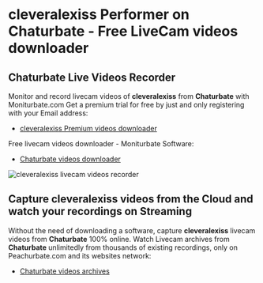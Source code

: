 # cleveralexiss Performer on Chaturbate - Free LiveCam videos downloader

## Chaturbate Live Videos Recorder

Monitor and record livecam videos of **cleveralexiss** from **Chaturbate** with Moniturbate.com
Get a premium trial for free by just and only registering with your Email address:
* [cleveralexiss Premium videos downloader](https://moniturbate.com/request-demo-licence-key.html)

Free livecam videos downloader - Moniturbate Software:
* [Chaturbate videos downloader](https://moniturbate.com/moniturbate-download-software.html)

![cleveralexiss livecam videos recorder](https://peachurnet.com/templates/moniturbate-software.png)


## Capture cleveralexiss videos from the Cloud and watch your recordings on Streaming

Without the need of downloading a software, capture **cleveralexiss** livecam videos from **Chaturbate** 100% online.
Watch Livecam archives from **Chaturbate** unlimitedly from thousands of existing recordings, only on Peachurbate.com and its websites network:
* [Chaturbate videos archives](https://peachurnet.com/)
